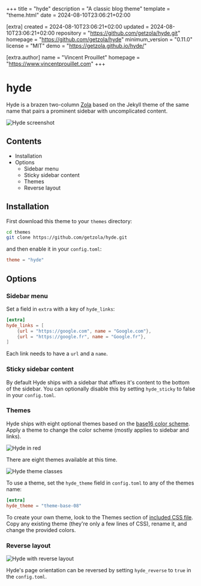 
+++
title = "hyde"
description = "A classic blog theme"
template = "theme.html"
date = 2024-08-10T23:06:21+02:00

[extra]
created = 2024-08-10T23:06:21+02:00
updated = 2024-08-10T23:06:21+02:00
repository = "https://github.com/getzola/hyde.git"
homepage = "https://github.com/getzola/hyde"
minimum_version = "0.11.0"
license = "MIT"
demo = "https://getzola.github.io/hyde/"

[extra.author]
name = "Vincent Prouillet"
homepage = "https://www.vincentprouillet.com"
+++        

# hyde
Hyde is a brazen two-column [Zola](https://github.com/getzola/zola) based on the Jekyll theme of the same name that pairs a prominent sidebar with uncomplicated content.

![Hyde screenshot](https://f.cloud.github.com/assets/98681/1831228/42af6c6a-7384-11e3-98fb-e0b923ee0468.png)


## Contents

- Installation
- Options
  - Sidebar menu
  - Sticky sidebar content
  - Themes
  - Reverse layout

## Installation
First download this theme to your `themes` directory:

```bash
cd themes
git clone https://github.com/getzola/hyde.git
```
and then enable it in your `config.toml`:

```toml
theme = "hyde"
```

## Options

### Sidebar menu
Set a field in `extra` with a key of `hyde_links`:
```toml
[extra]
hyde_links = [
    {url = "https://google.com", name = "Google.com"},
    {url = "https://google.fr", name = "Google.fr"},
]
```
Each link needs to have a `url` and a `name`.

### Sticky sidebar content
By default Hyde ships with a sidebar that affixes it's content to the bottom of the sidebar. You can optionally disable this by setting `hyde_sticky` to false in your `config.toml`.

### Themes
Hyde ships with eight optional themes based on the [base16 color scheme](https://github.com/chriskempson/base16). Apply a theme to change the color scheme (mostly applies to sidebar and links).

![Hyde in red](https://f.cloud.github.com/assets/98681/1831229/42b0b354-7384-11e3-8462-31b8df193fe5.png)

There are eight themes available at this time.

![Hyde theme classes](https://f.cloud.github.com/assets/98681/1817044/e5b0ec06-6f68-11e3-83d7-acd1942797a1.png)

To use a theme, set the `hyde_theme` field in `config.toml` to any of the themes name:

```toml
[extra]
hyde_theme = "theme-base-08"
```

To create your own theme, look to the Themes section of [included CSS file](https://github.com/poole/hyde/blob/master/public/css/hyde.css). Copy any existing theme (they're only a few lines of CSS), rename it, and change the provided colors.

### Reverse layout

![Hyde with reverse layout](https://f.cloud.github.com/assets/98681/1831230/42b0d3ac-7384-11e3-8d54-2065afd03f9e.png)

Hyde's page orientation can be reversed by setting `hyde_reverse` to `true` in the `config.toml`.

        